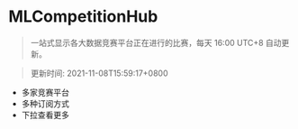 # MLCompetitionHub

> 一站式显示各大数据竞赛平台正在进行的比赛，每天 16:00 UTC+8 自动更新。
  
> 更新时间: 2021-11-08T15:59:17+0800 

* 多家竞赛平台
* 多种订阅方式
* 下拉查看更多